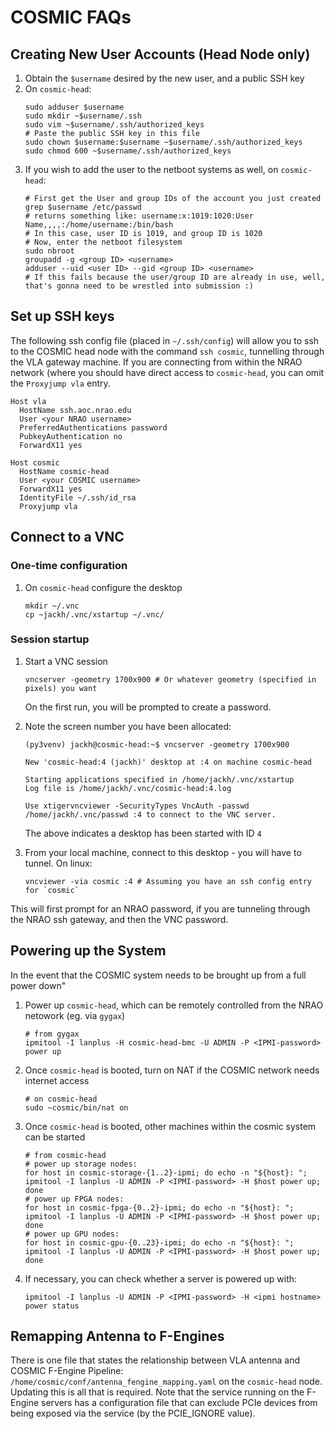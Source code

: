 # COSMIC FAQs

## Creating New User Accounts (Head Node only)

1. Obtain the `$username` desired by the new user, and a public SSH key
2. On `cosmic-head`:
   ```
   sudo adduser $username
   sudo mkdir ~$username/.ssh
   sudo vim ~$username/.ssh/authorized_keys
   # Paste the public SSH key in this file
   sudo chown $username:$username ~$username/.ssh/authorized_keys
   sudo chmod 600 ~$username/.ssh/authorized_keys
   ```
3. If you wish to add the user to the netboot systems as well, on `cosmic-head`:
   ```
   # First get the User and group IDs of the account you just created
   grep $username /etc/passwd
   # returns something like: username:x:1019:1020:User Name,,,,:/home/username:/bin/bash
   # In this case, user ID is 1019, and group ID is 1020
   # Now, enter the netboot filesystem
   sudo nbroot
   groupadd -g <group ID> <username>
   adduser --uid <user ID> --gid <group ID> <username>
   # If this fails because the user/group ID are already in use, well, that's gonna need to be wrestled into submission :)
   ```
   

## Set up SSH keys

The following ssh config file (placed in `~/.ssh/config`) will allow you to ssh to the COSMIC head node with the command `ssh cosmic`, tunnelling through the VLA gateway machine. If you are connecting from within the NRAO network (where you should have direct access to `cosmic-head`, you can omit the `Proxyjump vla` entry.

```
Host vla
  HostName ssh.aoc.nrao.edu
  User <your NRAO username>
  PreferredAuthentications password
  PubkeyAuthentication no
  ForwardX11 yes

Host cosmic
  HostName cosmic-head
  User <your COSMIC username>
  ForwardX11 yes
  IdentityFile ~/.ssh/id_rsa
  Proxyjump vla
```

## Connect to a VNC

### One-time configuration
1. On `cosmic-head` configure the desktop
   ```
   mkdir ~/.vnc
   cp ~jackh/.vnc/xstartup ~/.vnc/
   ```

### Session startup

1. Start a VNC session
   ```
   vncserver -geometry 1700x900 # Or whatever geometry (specified in pixels) you want
   ```
   On the first run, you will be prompted to create a password.

2. Note the screen number you have been allocated:
   ```
   (py3venv) jackh@cosmic-head:~$ vncserver -geometry 1700x900
     
   New 'cosmic-head:4 (jackh)' desktop at :4 on machine cosmic-head

   Starting applications specified in /home/jackh/.vnc/xstartup
   Log file is /home/jackh/.vnc/cosmic-head:4.log

   Use xtigervncviewer -SecurityTypes VncAuth -passwd /home/jackh/.vnc/passwd :4 to connect to the VNC server.
   ```

   The above indicates a desktop has been started with ID `4`

3. From your local machine, connect to this desktop - you will have to tunnel. On linux:
   ```
   vncviewer -via cosmic :4 # Assuming you have an ssh config entry for `cosmic`
   ```
This will first prompt for an NRAO password, if you are tunneling through the NRAO ssh gateway, and then the VNC password.

## Powering up the System

In the event that the COSMIC system needs to be brought up from a full power down"

1. Power up `cosmic-head`, which can be remotely controlled from the NRAO netowork (eg. via `gygax`)
   ```
   # from gygax
   ipmitool -I lanplus -H cosmic-head-bmc -U ADMIN -P <IPMI-password> power up
   ```
2. Once `cosmic-head` is booted, turn on NAT if the COSMIC network needs internet access
   ```
   # on cosmic-head
   sudo ~cosmic/bin/nat on
   ```
4. Once `cosmic-head` is booted, other machines within the cosmic system can be started
   ```
   # from cosmic-head
   # power up storage nodes:
   for host in cosmic-storage-{1..2}-ipmi; do echo -n "${host}: "; ipmitool -I lanplus -U ADMIN -P <IPMI-password> -H $host power up; done
   # power up FPGA nodes:
   for host in cosmic-fpga-{0..2}-ipmi; do echo -n "${host}: "; ipmitool -I lanplus -U ADMIN -P <IPMI-password> -H $host power up; done
   # power up GPU nodes:
   for host in cosmic-gpu-{0..23}-ipmi; do echo -n "${host}: "; ipmitool -I lanplus -U ADMIN -P <IPMI-password> -H $host power up; done
   ```
5. If necessary, you can check whether a server is powered up with:
   ```
   ipmitool -I lanplus -U ADMIN -P <IPMI-password> -H <ipmi hostname> power status
   ``` 

## Remapping Antenna to F-Engines

There is one file that states the relationship between VLA antenna and COSMIC F-Engine Pipeline: `/home/cosmic/conf/antenna_fengine_mapping.yaml` on the `cosmic-head` node.
Updating this is all that is required. Note that the service running on the F-Engine servers has a configuration file that can exclude PCIe devices from being exposed via the service (by the PCIE_IGNORE value).
